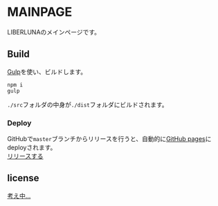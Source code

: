 # MAINPAGE
LIBERLUNAのメインページです。
## Build
[Gulp](https://gulpjs.com)を使い、ビルドします。
```shell
npm i
gulp
```
`./src`フォルダの中身が`./dist`フォルダにビルドされます。
### Deploy
GitHubで`master`ブランチからリリースを行うと、自動的に[GitHub pages](https://liberluna.github.io/mainpage/)にdeployされます。  
[リリースする](https://github.com/Liberluna/mainpage/releases/new)
## license
[考え中...](https://github.com/Liberluna/mainpage/discussions/36)
